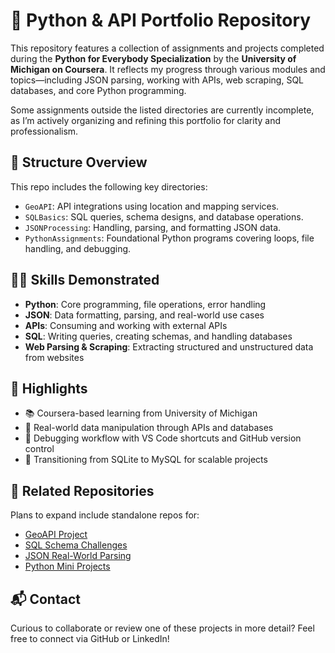 
# 🧠 Python & API Portfolio Repository

This repository features a collection of assignments and projects completed during the **Python for Everybody Specialization** by the **University of Michigan on Coursera**. It reflects my progress through various modules and topics—including JSON parsing, working with APIs, web scraping, SQL databases, and core Python programming.

Some assignments outside the listed directories are currently incomplete, as I’m actively organizing and refining this portfolio for clarity and professionalism.

## 📁 Structure Overview

This repo includes the following key directories:
- `GeoAPI`: API integrations using location and mapping services.
- `SQLBasics`: SQL queries, schema designs, and database operations.
- `JSONProcessing`: Handling, parsing, and formatting JSON data.
- `PythonAssignments`: Foundational Python programs covering loops, file handling, and debugging.

## 🧑‍💻 Skills Demonstrated

- **Python**: Core programming, file operations, error handling
- **JSON**: Data formatting, parsing, and real-world use cases
- **APIs**: Consuming and working with external APIs
- **SQL**: Writing queries, creating schemas, and handling databases
- **Web Parsing & Scraping**: Extracting structured and unstructured data from websites

## 🚀 Highlights

- 📚 Coursera-based learning from University of Michigan
- 🧪 Real-world data manipulation through APIs and databases
- 🔧 Debugging workflow with VS Code shortcuts and GitHub version control
- 🔄 Transitioning from SQLite to MySQL for scalable projects

## 🔗 Related Repositories

Plans to expand include standalone repos for:
- [GeoAPI Project](#)
- [SQL Schema Challenges](#)
- [JSON Real-World Parsing](#)
- [Python Mini Projects](#)

## 📬 Contact

Curious to collaborate or review one of these projects in more detail? Feel free to connect via GitHub or LinkedIn!
